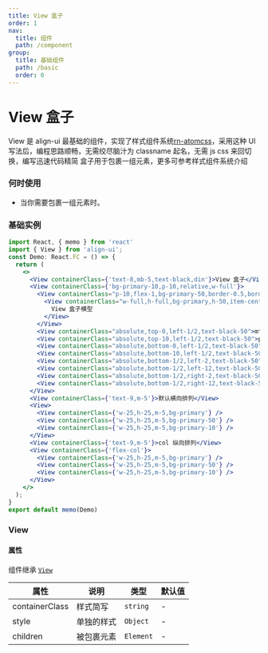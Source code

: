 ```yaml
---
title: View 盒子
order: 1
nav:
  title: 组件
  path: /component
group:
  title: 基础组件
  path: /basic
  order: 0
---
```


# View 盒子

View 是 align-ui 最基础的组件，实现了样式组件系统[rn-atomcss](https://www.npmjs.com/package/rn-atomcss)，采用这种 UI 写法后，编程思路顺畅，无需绞尽脑汁为 classname 起名，无需 js css 来回切换，编写迅速代码精简 盒子用于包裹一组元素，更多可参考样式组件系统介绍

### 何时使用

- 当你需要包裹一组元素时。

### 基础实例

```jsx mdx:preview&background=#bebebe29
import React, { memo } from 'react'
import { View } from 'align-ui';
const Demo: React.FC = () => {
  return (
    <>
      <View containerClass={'text-8,mb-5,text-black,din'}>View 盒子</View>
      <View containerClass={'bg-primary-10,p-10,relative,w-full'}>
        <View containerClass="p-10,flex-1,bg-primary-50,border-0.5,border-blue10">
          <View containerClass="w-full,h-full,bg-primary,h-50,item-center,justify-center,flex">
            View 盒子模型
          </View>
        </View>
        <View containerClass="absolute,top-0,left-1/2,text-black-50">mt</View>
        <View containerClass="absolute,top-10,left-1/2,text-black-50">pt</View>
        <View containerClass="absolute,bottom-0,left-1/2,text-black-50">mb</View>
        <View containerClass="absolute,bottom-10,left-1/2,text-black-50">pb</View>
        <View containerClass="absolute,bottom-1/2,left-2,text-black-50">ml</View>
        <View containerClass="absolute,bottom-1/2,left-12,text-black-50">pl</View>
        <View containerClass="absolute,bottom-1/2,right-2,text-black-50">mr</View>
        <View containerClass="absolute,bottom-1/2,right-12,text-black-50">pr</View>
      </View>
      <View containerClass={'text-9,m-5'}>默认横向排列</View>
      <View>
        <View containerClass={'w-25,h-25,m-5,bg-primary'} />
        <View containerClass={'w-25,h-25,m-5,bg-primary-50'} />
        <View containerClass={'w-25,h-25,m-5,bg-primary-10'} />
      </View>
      <View containerClass={'text-9,m-5'}>col 纵向排列</View>
      <View containerClass={'flex-col'}>
        <View containerClass={'w-25,h-25,m-5,bg-primary'} />
        <View containerClass={'w-25,h-25,m-5,bg-primary-50'} />
        <View containerClass={'w-25,h-25,m-5,bg-primary-10'} />
      </View>
    </>
  );
}
export default memo(Demo)
```

### View

#### 属性

组件继承 [`View`](https://reactnative.dev/docs/view)

| 属性           | 说明       | 类型      | 默认值 |
| -------------- | ---------- | --------- | ------ |
| containerClass | 样式简写   | `string`  | -      |
| style          | 单独的样式 | `Object`  | -      |
| children       | 被包裹元素 | `Element` | -      |
